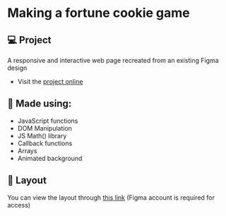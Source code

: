 # Making a fortune cookie game

## 💻 Project
A responsive and interactive web page recreated from an existing Figma design

- Visit the [project online](https://rodirog.github.io/fortune-cookie-webpage/)

## 🧪 Made using:

- JavaScript functions
- DOM Manipulation
- JS Math() library
- Callback functions
- Arrays
- Animated background

## 🔖 Layout
You can view the layout through [this link](https://www.figma.com/community/file/1182751789348533739) (Figma account is required for access)
